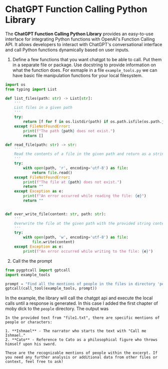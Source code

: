 # ChatGPT Function Calling Python Library

The **ChatGPT Function Calling Python Library** provides an easy-to-use interface for integrating Python functions with OpenAI's Function Calling API. It allows developers to interact with ChatGPT's conversational interface and call Python functions dynamically based on user inputs.

1. Define a few functions that you want chatgpt to be able to call. Put them in a separate file or package. Use docstring to provide information on what the function does. For exmaple in a file `example_tools.py` we can have basic file manipulation functions for your local filesystem.

```python
import os
from typing import List

def list_files(path: str) -> List[str]:
    '''
    List files in a given path
    '''
    try:
        return [f for f in os.listdir(path) if os.path.isfile(os.path.join(path, f))]
    except FileNotFoundError:
        print(f"The path {path} does not exist.")
        return []

def read_file(path: str) -> str:
    '''
    Read the contents of a file in the given path and return as a string
    '''
    try:
        with open(path, 'r', encoding='utf-8') as file:
            return file.read()
    except FileNotFoundError:
        print(f"The file at {path} does not exist.")
        return ""
    except Exception as e:
        print(f"An error occurred while reading the file: {e}")
        return ""


def over_write_file(content: str, path: str):
    '''
    Overwrite the file at the given path with the provided string content.
    '''
    try:
        with open(path, 'w', encoding='utf-8') as file:
            file.write(content)
    except Exception as e:
        print(f"An error occurred while writing to the file: {e}")
```

2. Call the the prompt
   
```python
from pygptcall import gptcall 
import example_tools

prompt = "Find all the mentions of people in the files in directory 'people'"
gptcall(call_tool(example_tools, prompt))
```

In the example, the library will call the chatgpt api and execute the local calls until a response is generated. In this case I added the first chapter of moby dick to the `people` directory. The output was

```
In the provided text from "file1.txt", there are specific mentions of people or characters:

1. **Ishmael** - The narrator who starts the text with "Call me Ishmael."
2. **Cato** - Reference to Cato as a philosophical figure who throws himself upon his sword.

These are the recognizable mentions of people within the excerpt. If you need any further analysis or additional data from other files or context, feel free to ask!
```